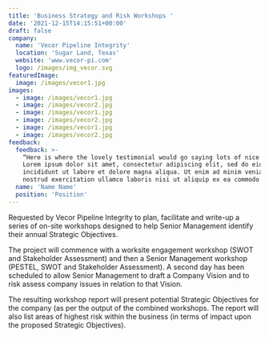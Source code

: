 ```yaml
---
title: 'Business Strategy and Risk Workshops '
date: '2021-12-15T14:15:51+00:00'
draft: false
company:
  name: 'Vecor Pipeline Integrity'
  location: 'Sugar Land, Texas'
  website: 'www.vecor-pi.com'
  logo: /images/img_vecor.svg
featuredImage:
  image: /images/vecor1.jpg
images:
  - image: /images/vecor1.jpg
  - image: /images/vecor2.jpg
  - image: /images/vecor1.jpg
  - image: /images/vecor2.jpg
  - image: /images/vecor1.jpg
  - image: /images/vecor2.jpg
feedback:
  feedback: >-
    “Here is where the lovely testimonial would go saying lots of nice things.
    Lorem ipsum dolor sit amet, consectetur adipiscing elit, sed do eiusmod tempor
    incididunt ut labore et dolore magna aliqua. Ut enim ad minim veniam, quis
    nostrud exercitation ullamco laboris nisi ut aliquip ex ea commodo consequat.”
  name: 'Name Name'
  position: 'Position'
---
```

Requested by Vecor Pipeline Integrity to plan, facilitate and write-up a series of on-site workshops designed to help Senior Management identify their annual Strategic Objectives.   



The project will commence with a worksite engagement workshop (SWOT and Stakeholder Assessment) and then a Senior Management workshop (PESTEL, SWOT and Stakeholder Assessment).  A second day has been scheduled to allow Senior Management to draft a Company Vision and to risk assess company issues in relation to that Vision.  



The resulting workshop report will present potential Strategic Objectives for the company (as per the output of the combined workshops.  The report will also list areas of highest risk within the business (in terms of impact upon the proposed Strategic Objectives).
